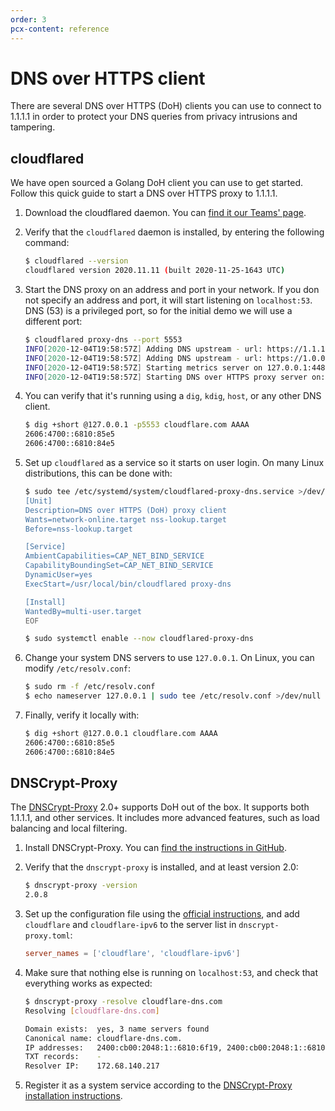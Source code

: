 ```yaml
---
order: 3
pcx-content: reference
---
```


# DNS over HTTPS client

There are several DNS over HTTPS (DoH) clients you can use to connect to 1.1.1.1 in order to protect your DNS queries from privacy intrusions and tampering.

## cloudflared

We have open sourced a Golang DoH client you can use to get started. Follow this quick guide to start a DNS over HTTPS proxy to 1.1.1.1.

1. Download the cloudflared daemon. You can [find it our Teams' page](https://developers.cloudflare.com/cloudflare-one/connections/connect-apps/install-and-setup/installation).
1. Verify that the `cloudflared` daemon is installed, by entering the following command:

    ```sh
    $ cloudflared --version
    cloudflared version 2020.11.11 (built 2020-11-25-1643 UTC)
    ```

1. Start the DNS proxy on an address and port in your network. If you don not specify an address and port, it will start listening on `localhost:53`. DNS (53) is a privileged port, so for the initial demo we will use a different port:

    ```sh
    $ cloudflared proxy-dns --port 5553
    INFO[2020-12-04T19:58:57Z] Adding DNS upstream - url: https://1.1.1.1/dns-query
    INFO[2020-12-04T19:58:57Z] Adding DNS upstream - url: https://1.0.0.1/dns-query
    INFO[2020-12-04T19:58:57Z] Starting metrics server on 127.0.0.1:44841/metrics
    INFO[2020-12-04T19:58:57Z] Starting DNS over HTTPS proxy server on: dns://localhost:5553
    ```

1. You can verify that it's running using a `dig`, `kdig`, `host`, or any other DNS client.

    ```sh
    $ dig +short @127.0.0.1 -p5553 cloudflare.com AAAA
    2606:4700::6810:85e5
    2606:4700::6810:84e5
    ```

1. Set up `cloudflared` as a service so it starts on user login. On many Linux distributions, this can be done with:

    ```bash
    $ sudo tee /etc/systemd/system/cloudflared-proxy-dns.service >/dev/null <<EOF
    [Unit]
    Description=DNS over HTTPS (DoH) proxy client
    Wants=network-online.target nss-lookup.target
    Before=nss-lookup.target

    [Service]
    AmbientCapabilities=CAP_NET_BIND_SERVICE
    CapabilityBoundingSet=CAP_NET_BIND_SERVICE
    DynamicUser=yes
    ExecStart=/usr/local/bin/cloudflared proxy-dns

    [Install]
    WantedBy=multi-user.target
    EOF

    $ sudo systemctl enable --now cloudflared-proxy-dns
    ```

1. Change your system DNS servers to use `127.0.0.1`. On Linux, you can modify `/etc/resolv.conf`:

    ```sh
    $ sudo rm -f /etc/resolv.conf
    $ echo nameserver 127.0.0.1 | sudo tee /etc/resolv.conf >/dev/null
    ```

1. Finally, verify it locally with:

    ```sh
    $ dig +short @127.0.0.1 cloudflare.com AAAA
    2606:4700::6810:85e5
    2606:4700::6810:84e5
    ```

## DNSCrypt-Proxy

The [DNSCrypt-Proxy](https://dnscrypt.info) 2.0+ supports DoH out of the box. It supports both 1.1.1.1, and other services. It includes more advanced features, such as load balancing and local filtering.

1. Install DNSCrypt-Proxy. You can [find the instructions in GitHub](https://github.com/jedisct1/dnscrypt-proxy/wiki/installation).
1. Verify that the `dnscrypt-proxy` is installed, and at least version 2.0:

    ```sh
    $ dnscrypt-proxy -version
    2.0.8
    ```

1. Set up the configuration file using the [official instructions](https://github.com/jedisct1/dnscrypt-proxy/wiki/installation#setting-up-dnscrypt-proxy), and add `cloudflare` and `cloudflare-ipv6` to the server list in `dnscrypt-proxy.toml`:

    ```toml
    server_names = ['cloudflare', 'cloudflare-ipv6']
    ```

1. Make sure that nothing else is running on `localhost:53`, and check that everything works as expected:

    ```sh
    $ dnscrypt-proxy -resolve cloudflare-dns.com
    Resolving [cloudflare-dns.com]

    Domain exists:  yes, 3 name servers found
    Canonical name: cloudflare-dns.com.
    IP addresses:   2400:cb00:2048:1::6810:6f19, 2400:cb00:2048:1::6810:7019, 104.16.111.25, 104.16.112.25
    TXT records:    -
    Resolver IP:    172.68.140.217
    ```

1. Register it as a system service according to the [DNSCrypt-Proxy installation instructions](https://github.com/jedisct1/dnscrypt-proxy/wiki/installation).
